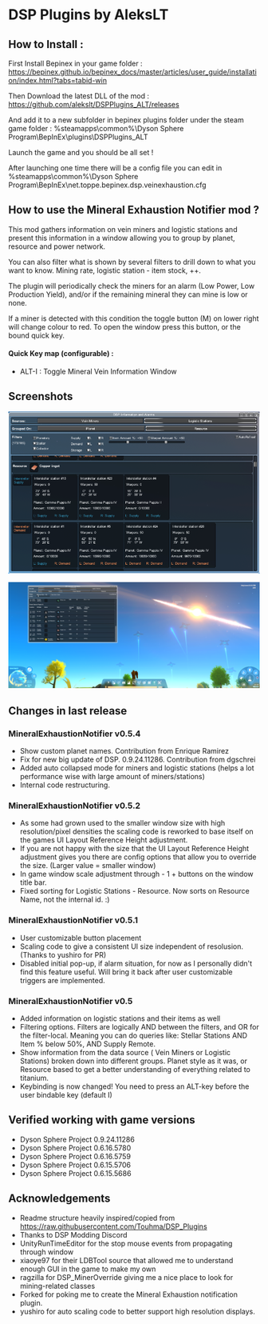 # DSP Plugins by AleksLT

## How to Install :

First Install Bepinex in your game
folder : https://bepinex.github.io/bepinex_docs/master/articles/user_guide/installation/index.html?tabs=tabid-win

Then Download the latest DLL of the mod : https://github.com/alekslt/DSPPlugins_ALT/releases

And add it to a new subfolder in bepinex plugins folder under the steam game folder : %steamapps\common%\Dyson Sphere Program\BepInEx\plugins\DSPPlugins_ALT

Launch the game and you should be all set !

After launching one time there will be a config file you can edit in %steamapps\common%\Dyson Sphere Program\BepInEx\net.toppe.bepinex.dsp.veinexhaustion.cfg

## How to use the Mineral Exhaustion Notifier mod ?

This mod gathers information on vein miners and logistic stations and present this information in a window allowing you to group by planet, resource and power network.

You can also filter what is shown by several filters to drill down to what you want to know. Mining rate, logistic station - item stock, ++.

The plugin will periodically check the miners for an alarm (Low Power, Low Production Yield), and/or if the remaining mineral they can mine is low or none.

If a miner is detected with this condition the toggle button (M) on lower right will change colour to red. To open the window press this button, or the bound quick key.

#### Quick Key map (configurable) : 

* ALT-I : Toggle Mineral Vein Information Window

## Screenshots

![Notification Box](https://raw.githubusercontent.com/alekslt/DSPPlugins_ALT/master/MineralExhaustionNotifier/Screenshots/InfoWindow.PNG)

![Full screen example image](https://raw.githubusercontent.com/alekslt/DSPPlugins_ALT/master/MineralExhaustionNotifier/Screenshots/FullGame.PNG)

## Changes in last release

### MineralExhaustionNotifier v0.5.4

* Show custom planet names. Contribution from Enrique Ramirez
* Fix for new big update of DSP. 0.9.24.11286. Contribution from dgschrei
* Added auto collapsed mode for miners and logistic stations (helps a lot performance wise with large amount of miners/stations)
* Internal code restructuring.

### MineralExhaustionNotifier v0.5.2

* As some had grown used to the smaller window size with high resolution/pixel densities the scaling code is reworked to base itself on the games UI Layout Reference Height adjustment.
* If you are not happy with the size that the UI Layout Reference Height adjustment gives you there are config options that allow you to override the size. (Larger value = smaller window)
* In game window scale adjustment through - 1 + buttons on the window title bar.
* Fixed sorting for Logistic Stations - Resource. Now sorts on Resource Name, not the internal id. :)

### MineralExhaustionNotifier v0.5.1

* User customizable button placement
* Scaling code to give a consistent UI size independent of resolusion. (Thanks to yushiro for PR)
* Disabled initial pop-up, if alarm situation, for now as I personally didn't find this feature useful. Will bring it back after user customizable triggers are implemented.

### MineralExhaustionNotifier v0.5

* Added information on logistic stations and their items as well
* Filtering options. Filters are logically AND between the filters, and OR for the filter-local. Meaning you can do queries like: Stellar Stations AND Item % below 50%, AND Supply Remote.
* Show information from the data source ( Vein Miners or Logistic Stations) broken down into different groups. Planet style as it was, or Resource based to get a better understanding of everything related to titanium.
* Keybinding is now changed! You need to press an ALT-key before the user bindable key (default I)


## Verified working with game versions

* Dyson Sphere Project 0.9.24.11286
* Dyson Sphere Project 0.6.16.5780
* Dyson Sphere Project 0.6.16.5759
* Dyson Sphere Project 0.6.15.5706
* Dyson Sphere Project 0.6.15.5686

## Acknowledgements

* Readme structure heavily inspired/copied from https://raw.githubusercontent.com/Touhma/DSP_Plugins
* Thanks to DSP Modding Discord
* UnityRunTimeEditor for the stop mouse events from propagating through window
* xiaoye97 for their LDBTool source that allowed me to understand enough GUI in the game to make my own
* ragzilla for DSP_MinerOverride giving me a nice place to look for mining-related classes
* Forked for poking me to create the Mineral Exhaustion notification plugin.
* yushiro for auto scaling code to better support high resolution displays.
